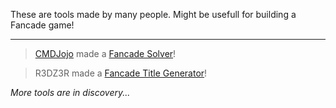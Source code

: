 These are tools made by many people. Might be usefull for building a Fancade game!

---

> [CMDJojo](https://twitter.com/cmdjojo) made a [Fancade Solver](https://github.com/CMDJojo/FancadeSolvers)!

> R3DZ3R made a [Fancade Title Generator](https://r3dz3r.github.io/fancade/titlegenerator)!

*More tools are in discovery...*